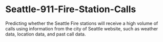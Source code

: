 # Seattle-911-Fire-Station-Calls
Predicting whether the Seattle Fire stations will receive a high volume of calls using information from the city of Seattle website, such as weather data, location data, and past call data.  
